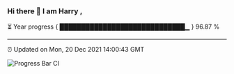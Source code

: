 ### Hi there 👋 I am Harry , 

⏳ Year progress { █████████████████████████████▁ } 96.87 %

---

⏰ Updated on Mon, 20 Dec 2021 14:00:43 GMT

![Progress Bar CI](https://github.com/duykhang68/duykhang68/workflows/Progress%20Bar%20CI/badge.svg)
